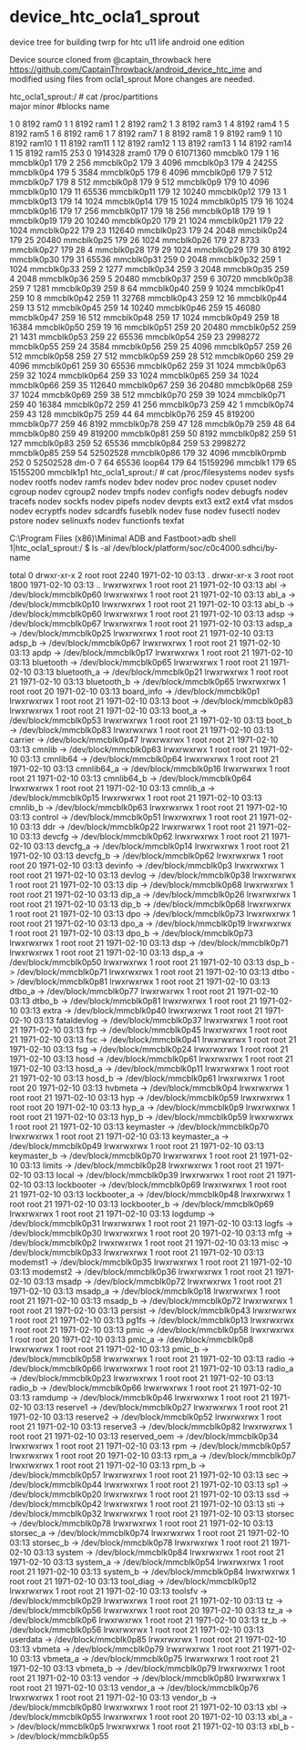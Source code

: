 # device_htc_ocla1_sprout
device tree for building twrp for htc u11 life android one edition

Device source cloned from @captain_throwback here https://github.com/CaptainThrowback/android_device_htc_ime and modified using files from ocla1_sprout
More changes are needed.




htc_ocla1_sprout:/ # cat /proc/partitions                         
major minor  #blocks  name

   1        0       8192 ram0
   1        1       8192 ram1
   1        2       8192 ram2
   1        3       8192 ram3
   1        4       8192 ram4
   1        5       8192 ram5
   1        6       8192 ram6
   1        7       8192 ram7
   1        8       8192 ram8
   1        9       8192 ram9
   1       10       8192 ram10
   1       11       8192 ram11
   1       12       8192 ram12
   1       13       8192 ram13
   1       14       8192 ram14
   1       15       8192 ram15
 253        0    1914328 zram0
 179        0   61071360 mmcblk0
 179        1         16 mmcblk0p1
 179        2        256 mmcblk0p2
 179        3       4096 mmcblk0p3
 179        4      24255 mmcblk0p4
 179        5       3584 mmcblk0p5
 179        6       4096 mmcblk0p6
 179        7        512 mmcblk0p7
 179        8        512 mmcblk0p8
 179        9        512 mmcblk0p9
 179       10       4096 mmcblk0p10
 179       11      65536 mmcblk0p11
 179       12      10240 mmcblk0p12
 179       13          1 mmcblk0p13
 179       14       1024 mmcblk0p14
 179       15       1024 mmcblk0p15
 179       16       1024 mmcblk0p16
 179       17        256 mmcblk0p17
 179       18        256 mmcblk0p18
 179       19          1 mmcblk0p19
 179       20      10240 mmcblk0p20
 179       21       1024 mmcblk0p21
 179       22       1024 mmcblk0p22
 179       23     112640 mmcblk0p23
 179       24       2048 mmcblk0p24
 179       25      20480 mmcblk0p25
 179       26       1024 mmcblk0p26
 179       27       8733 mmcblk0p27
 179       28          4 mmcblk0p28
 179       29       1024 mmcblk0p29
 179       30       8192 mmcblk0p30
 179       31      65536 mmcblk0p31
 259        0       2048 mmcblk0p32
 259        1       1024 mmcblk0p33
 259        2       1277 mmcblk0p34
 259        3       2048 mmcblk0p35
 259        4       2048 mmcblk0p36
 259        5      20480 mmcblk0p37
 259        6      30720 mmcblk0p38
 259        7       1281 mmcblk0p39
 259        8         64 mmcblk0p40
 259        9       1024 mmcblk0p41
 259       10          8 mmcblk0p42
 259       11      32768 mmcblk0p43
 259       12         16 mmcblk0p44
 259       13        512 mmcblk0p45
 259       14      10240 mmcblk0p46
 259       15      46080 mmcblk0p47
 259       16        512 mmcblk0p48
 259       17       1024 mmcblk0p49
 259       18      16384 mmcblk0p50
 259       19         16 mmcblk0p51
 259       20      20480 mmcblk0p52
 259       21       1431 mmcblk0p53
 259       22      65536 mmcblk0p54
 259       23    2998272 mmcblk0p55
 259       24       3584 mmcblk0p56
 259       25       4096 mmcblk0p57
 259       26        512 mmcblk0p58
 259       27        512 mmcblk0p59
 259       28        512 mmcblk0p60
 259       29       4096 mmcblk0p61
 259       30      65536 mmcblk0p62
 259       31       1024 mmcblk0p63
 259       32       1024 mmcblk0p64
 259       33       1024 mmcblk0p65
 259       34       1024 mmcblk0p66
 259       35     112640 mmcblk0p67
 259       36      20480 mmcblk0p68
 259       37       1024 mmcblk0p69
 259       38        512 mmcblk0p70
 259       39       1024 mmcblk0p71
 259       40      16384 mmcblk0p72
 259       41        256 mmcblk0p73
 259       42          1 mmcblk0p74
 259       43        128 mmcblk0p75
 259       44         64 mmcblk0p76
 259       45     819200 mmcblk0p77
 259       46       8192 mmcblk0p78
 259       47        128 mmcblk0p79
 259       48         64 mmcblk0p80
 259       49     819200 mmcblk0p81
 259       50       8192 mmcblk0p82
 259       51        127 mmcblk0p83
 259       52      65536 mmcblk0p84
 259       53    2998272 mmcblk0p85
 259       54   52502528 mmcblk0p86
 179       32       4096 mmcblk0rpmb
 252        0   52502528 dm-0
   7       64      65536 loop64
 179       64   15159296 mmcblk1
 179       65   15155200 mmcblk1p1
htc_ocla1_sprout:/ # cat /proc/filesystems
nodev   sysfs
nodev   rootfs
nodev   ramfs
nodev   bdev
nodev   proc
nodev   cpuset
nodev   cgroup
nodev   cgroup2
nodev   tmpfs
nodev   configfs
nodev   debugfs
nodev   tracefs
nodev   sockfs
nodev   pipefs
nodev   devpts
        ext3
        ext2
        ext4
        vfat
        msdos
nodev   ecryptfs
nodev   sdcardfs
        fuseblk
nodev   fuse
nodev   fusectl
nodev   pstore
nodev   selinuxfs
nodev   functionfs
        texfat

C:\Program Files (x86)\Minimal ADB and Fastboot>adb shell
1|htc_ocla1_sprout:/ $ ls -al /dev/block/platform/soc/c0c4000.sdhci/by-name

total 0
drwxr-xr-x 2 root root 2240 1971-02-10 03:13 .
drwxr-xr-x 3 root root 1800 1971-02-10 03:13 ..
lrwxrwxrwx 1 root root   21 1971-02-10 03:13 abl -> /dev/block/mmcblk0p60
lrwxrwxrwx 1 root root   21 1971-02-10 03:13 abl_a -> /dev/block/mmcblk0p10
lrwxrwxrwx 1 root root   21 1971-02-10 03:13 abl_b -> /dev/block/mmcblk0p60
lrwxrwxrwx 1 root root   21 1971-02-10 03:13 adsp -> /dev/block/mmcblk0p67
lrwxrwxrwx 1 root root   21 1971-02-10 03:13 adsp_a -> /dev/block/mmcblk0p25
lrwxrwxrwx 1 root root   21 1971-02-10 03:13 adsp_b -> /dev/block/mmcblk0p67
lrwxrwxrwx 1 root root   21 1971-02-10 03:13 apdp -> /dev/block/mmcblk0p17
lrwxrwxrwx 1 root root   21 1971-02-10 03:13 bluetooth -> /dev/block/mmcblk0p65
lrwxrwxrwx 1 root root   21 1971-02-10 03:13 bluetooth_a -> /dev/block/mmcblk0p21
lrwxrwxrwx 1 root root   21 1971-02-10 03:13 bluetooth_b -> /dev/block/mmcblk0p65
lrwxrwxrwx 1 root root   20 1971-02-10 03:13 board_info -> /dev/block/mmcblk0p1
lrwxrwxrwx 1 root root   21 1971-02-10 03:13 boot -> /dev/block/mmcblk0p83
lrwxrwxrwx 1 root root   21 1971-02-10 03:13 boot_a -> /dev/block/mmcblk0p53
lrwxrwxrwx 1 root root   21 1971-02-10 03:13 boot_b -> /dev/block/mmcblk0p83
lrwxrwxrwx 1 root root   21 1971-02-10 03:13 carrier -> /dev/block/mmcblk0p47
lrwxrwxrwx 1 root root   21 1971-02-10 03:13 cmnlib -> /dev/block/mmcblk0p63
lrwxrwxrwx 1 root root   21 1971-02-10 03:13 cmnlib64 -> /dev/block/mmcblk0p64
lrwxrwxrwx 1 root root   21 1971-02-10 03:13 cmnlib64_a -> /dev/block/mmcblk0p16
lrwxrwxrwx 1 root root   21 1971-02-10 03:13 cmnlib64_b -> /dev/block/mmcblk0p64
lrwxrwxrwx 1 root root   21 1971-02-10 03:13 cmnlib_a -> /dev/block/mmcblk0p15
lrwxrwxrwx 1 root root   21 1971-02-10 03:13 cmnlib_b -> /dev/block/mmcblk0p63
lrwxrwxrwx 1 root root   21 1971-02-10 03:13 control -> /dev/block/mmcblk0p51
lrwxrwxrwx 1 root root   21 1971-02-10 03:13 ddr -> /dev/block/mmcblk0p22
lrwxrwxrwx 1 root root   21 1971-02-10 03:13 devcfg -> /dev/block/mmcblk0p62
lrwxrwxrwx 1 root root   21 1971-02-10 03:13 devcfg_a -> /dev/block/mmcblk0p14
lrwxrwxrwx 1 root root   21 1971-02-10 03:13 devcfg_b -> /dev/block/mmcblk0p62
lrwxrwxrwx 1 root root   20 1971-02-10 03:13 devinfo -> /dev/block/mmcblk0p3
lrwxrwxrwx 1 root root   21 1971-02-10 03:13 devlog -> /dev/block/mmcblk0p38
lrwxrwxrwx 1 root root   21 1971-02-10 03:13 dip -> /dev/block/mmcblk0p68
lrwxrwxrwx 1 root root   21 1971-02-10 03:13 dip_a -> /dev/block/mmcblk0p26
lrwxrwxrwx 1 root root   21 1971-02-10 03:13 dip_b -> /dev/block/mmcblk0p68
lrwxrwxrwx 1 root root   21 1971-02-10 03:13 dpo -> /dev/block/mmcblk0p73
lrwxrwxrwx 1 root root   21 1971-02-10 03:13 dpo_a -> /dev/block/mmcblk0p19
lrwxrwxrwx 1 root root   21 1971-02-10 03:13 dpo_b -> /dev/block/mmcblk0p73
lrwxrwxrwx 1 root root   21 1971-02-10 03:13 dsp -> /dev/block/mmcblk0p71
lrwxrwxrwx 1 root root   21 1971-02-10 03:13 dsp_a -> /dev/block/mmcblk0p50
lrwxrwxrwx 1 root root   21 1971-02-10 03:13 dsp_b -> /dev/block/mmcblk0p71
lrwxrwxrwx 1 root root   21 1971-02-10 03:13 dtbo -> /dev/block/mmcblk0p81
lrwxrwxrwx 1 root root   21 1971-02-10 03:13 dtbo_a -> /dev/block/mmcblk0p77
lrwxrwxrwx 1 root root   21 1971-02-10 03:13 dtbo_b -> /dev/block/mmcblk0p81
lrwxrwxrwx 1 root root   21 1971-02-10 03:13 extra -> /dev/block/mmcblk0p40
lrwxrwxrwx 1 root root   21 1971-02-10 03:13 fataldevlog -> /dev/block/mmcblk0p37
lrwxrwxrwx 1 root root   21 1971-02-10 03:13 frp -> /dev/block/mmcblk0p45
lrwxrwxrwx 1 root root   21 1971-02-10 03:13 fsc -> /dev/block/mmcblk0p41
lrwxrwxrwx 1 root root   21 1971-02-10 03:13 fsg -> /dev/block/mmcblk0p24
lrwxrwxrwx 1 root root   21 1971-02-10 03:13 hosd -> /dev/block/mmcblk0p61
lrwxrwxrwx 1 root root   21 1971-02-10 03:13 hosd_a -> /dev/block/mmcblk0p11
lrwxrwxrwx 1 root root   21 1971-02-10 03:13 hosd_b -> /dev/block/mmcblk0p61
lrwxrwxrwx 1 root root   20 1971-02-10 03:13 hvbmeta -> /dev/block/mmcblk0p4
lrwxrwxrwx 1 root root   21 1971-02-10 03:13 hyp -> /dev/block/mmcblk0p59
lrwxrwxrwx 1 root root   20 1971-02-10 03:13 hyp_a -> /dev/block/mmcblk0p9
lrwxrwxrwx 1 root root   21 1971-02-10 03:13 hyp_b -> /dev/block/mmcblk0p59
lrwxrwxrwx 1 root root   21 1971-02-10 03:13 keymaster -> /dev/block/mmcblk0p70
lrwxrwxrwx 1 root root   21 1971-02-10 03:13 keymaster_a -> /dev/block/mmcblk0p49
lrwxrwxrwx 1 root root   21 1971-02-10 03:13 keymaster_b -> /dev/block/mmcblk0p70
lrwxrwxrwx 1 root root   21 1971-02-10 03:13 limits -> /dev/block/mmcblk0p28
lrwxrwxrwx 1 root root   21 1971-02-10 03:13 local -> /dev/block/mmcblk0p39
lrwxrwxrwx 1 root root   21 1971-02-10 03:13 lockbooter -> /dev/block/mmcblk0p69
lrwxrwxrwx 1 root root   21 1971-02-10 03:13 lockbooter_a -> /dev/block/mmcblk0p48
lrwxrwxrwx 1 root root   21 1971-02-10 03:13 lockbooter_b -> /dev/block/mmcblk0p69
lrwxrwxrwx 1 root root   21 1971-02-10 03:13 logdump -> /dev/block/mmcblk0p31
lrwxrwxrwx 1 root root   21 1971-02-10 03:13 logfs -> /dev/block/mmcblk0p30
lrwxrwxrwx 1 root root   20 1971-02-10 03:13 mfg -> /dev/block/mmcblk0p2
lrwxrwxrwx 1 root root   21 1971-02-10 03:13 misc -> /dev/block/mmcblk0p33
lrwxrwxrwx 1 root root   21 1971-02-10 03:13 modemst1 -> /dev/block/mmcblk0p35
lrwxrwxrwx 1 root root   21 1971-02-10 03:13 modemst2 -> /dev/block/mmcblk0p36
lrwxrwxrwx 1 root root   21 1971-02-10 03:13 msadp -> /dev/block/mmcblk0p72
lrwxrwxrwx 1 root root   21 1971-02-10 03:13 msadp_a -> /dev/block/mmcblk0p18
lrwxrwxrwx 1 root root   21 1971-02-10 03:13 msadp_b -> /dev/block/mmcblk0p72
lrwxrwxrwx 1 root root   21 1971-02-10 03:13 persist -> /dev/block/mmcblk0p43
lrwxrwxrwx 1 root root   21 1971-02-10 03:13 pg1fs -> /dev/block/mmcblk0p13
lrwxrwxrwx 1 root root   21 1971-02-10 03:13 pmic -> /dev/block/mmcblk0p58
lrwxrwxrwx 1 root root   20 1971-02-10 03:13 pmic_a -> /dev/block/mmcblk0p8
lrwxrwxrwx 1 root root   21 1971-02-10 03:13 pmic_b -> /dev/block/mmcblk0p58
lrwxrwxrwx 1 root root   21 1971-02-10 03:13 radio -> /dev/block/mmcblk0p66
lrwxrwxrwx 1 root root   21 1971-02-10 03:13 radio_a -> /dev/block/mmcblk0p23
lrwxrwxrwx 1 root root   21 1971-02-10 03:13 radio_b -> /dev/block/mmcblk0p66
lrwxrwxrwx 1 root root   21 1971-02-10 03:13 ramdump -> /dev/block/mmcblk0p46
lrwxrwxrwx 1 root root   21 1971-02-10 03:13 reserve1 -> /dev/block/mmcblk0p27
lrwxrwxrwx 1 root root   21 1971-02-10 03:13 reserve2 -> /dev/block/mmcblk0p52
lrwxrwxrwx 1 root root   21 1971-02-10 03:13 reserve3 -> /dev/block/mmcblk0p82
lrwxrwxrwx 1 root root   21 1971-02-10 03:13 reserved_oem -> /dev/block/mmcblk0p34
lrwxrwxrwx 1 root root   21 1971-02-10 03:13 rpm -> /dev/block/mmcblk0p57
lrwxrwxrwx 1 root root   20 1971-02-10 03:13 rpm_a -> /dev/block/mmcblk0p7
lrwxrwxrwx 1 root root   21 1971-02-10 03:13 rpm_b -> /dev/block/mmcblk0p57
lrwxrwxrwx 1 root root   21 1971-02-10 03:13 sec -> /dev/block/mmcblk0p44
lrwxrwxrwx 1 root root   21 1971-02-10 03:13 sp1 -> /dev/block/mmcblk0p20
lrwxrwxrwx 1 root root   21 1971-02-10 03:13 ssd -> /dev/block/mmcblk0p42
lrwxrwxrwx 1 root root   21 1971-02-10 03:13 sti -> /dev/block/mmcblk0p32
lrwxrwxrwx 1 root root   21 1971-02-10 03:13 storsec -> /dev/block/mmcblk0p78
lrwxrwxrwx 1 root root   21 1971-02-10 03:13 storsec_a -> /dev/block/mmcblk0p74
lrwxrwxrwx 1 root root   21 1971-02-10 03:13 storsec_b -> /dev/block/mmcblk0p78
lrwxrwxrwx 1 root root   21 1971-02-10 03:13 system -> /dev/block/mmcblk0p84
lrwxrwxrwx 1 root root   21 1971-02-10 03:13 system_a -> /dev/block/mmcblk0p54
lrwxrwxrwx 1 root root   21 1971-02-10 03:13 system_b -> /dev/block/mmcblk0p84
lrwxrwxrwx 1 root root   21 1971-02-10 03:13 tool_diag -> /dev/block/mmcblk0p12
lrwxrwxrwx 1 root root   21 1971-02-10 03:13 toolsfv -> /dev/block/mmcblk0p29
lrwxrwxrwx 1 root root   21 1971-02-10 03:13 tz -> /dev/block/mmcblk0p56
lrwxrwxrwx 1 root root   20 1971-02-10 03:13 tz_a -> /dev/block/mmcblk0p6
lrwxrwxrwx 1 root root   21 1971-02-10 03:13 tz_b -> /dev/block/mmcblk0p56
lrwxrwxrwx 1 root root   21 1971-02-10 03:13 userdata -> /dev/block/mmcblk0p85
lrwxrwxrwx 1 root root   21 1971-02-10 03:13 vbmeta -> /dev/block/mmcblk0p79
lrwxrwxrwx 1 root root   21 1971-02-10 03:13 vbmeta_a -> /dev/block/mmcblk0p75
lrwxrwxrwx 1 root root   21 1971-02-10 03:13 vbmeta_b -> /dev/block/mmcblk0p79
lrwxrwxrwx 1 root root   21 1971-02-10 03:13 vendor -> /dev/block/mmcblk0p80
lrwxrwxrwx 1 root root   21 1971-02-10 03:13 vendor_a -> /dev/block/mmcblk0p76
lrwxrwxrwx 1 root root   21 1971-02-10 03:13 vendor_b -> /dev/block/mmcblk0p80
lrwxrwxrwx 1 root root   21 1971-02-10 03:13 xbl -> /dev/block/mmcblk0p55
lrwxrwxrwx 1 root root   20 1971-02-10 03:13 xbl_a -> /dev/block/mmcblk0p5
lrwxrwxrwx 1 root root   21 1971-02-10 03:13 xbl_b -> /dev/block/mmcblk0p55

